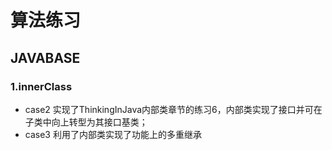 # 算法练习
## JAVABASE
### 1.innerClass
* case2 实现了ThinkingInJava内部类章节的练习6，内部类实现了接口并可在子类中向上转型为其接口基类；
* case3 利用了内部类实现了功能上的多重继承
